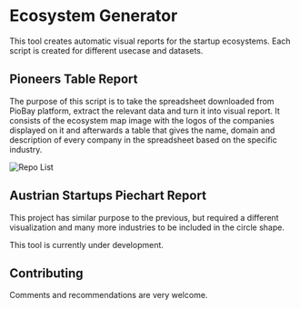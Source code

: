 # Ecosystem Generator
This tool creates automatic visual reports for the startup ecosystems. Each script is created for different usecase and datasets.

## Pioneers Table Report
The purpose of this script is to take the spreadsheet downloaded from PioBay platform, extract the relevant data and turn it into visual report. It consists of the ecosystem map image with the logos of the companies displayed on it and afterwards a table that gives the name, domain and description of every company in the spreadsheet based on the specific industry. 

![Repo List](reports/pioneers_report_1.PNG)

## Austrian Startups Piechart Report
This project has similar purpose to the previous, but required a different visualization and many more industries to be included in the circle shape. 

This tool is currently under development.

## Contributing
Comments and recommendations are very welcome.

